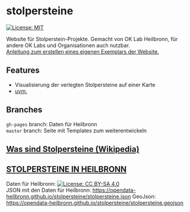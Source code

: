 # stolpersteine
[![License: MIT](https://img.shields.io/badge/License-MIT-yellow.svg)](https://opensource.org/licenses/MIT)  

Website für Stolperstein-Projekte.
Gemacht von OK Lab Heilbronn, für andere OK Labs und Organisationen auch nutzbar.  
[Anleitung zum erstellen eines eigenen Exemplars der Website.](https://opendata-heilbronn.github.io/stolpersteine-docs/docs/index.html)

## Features
- Visualisierung der verlegten Stolpersteine auf einer Karte
- [uvm.](https://opendata-heilbronn.github.io/stolpersteine-docs/docs/2-features.html)

## Branches
`gh-pages` branch: Daten für Heilbronn  
`master` branch: Seite mit Templates zum weiterentwickeln

## [Was sind Stolpersteine (Wikipedia)](https://de.wikipedia.org/wiki/Stolpersteine)

## [STOLPERSTEINE IN HEILBRONN](https://opendata-heilbronn.github.io/stolpersteine/)
Daten für Heilbronn: [![License: CC BY-SA 4.0](https://licensebuttons.net/l/by-sa/4.0/80x15.png)](http://creativecommons.org/licenses/by-sa/4.0/)  
JSON mit den Daten für Heilbronn: https://opendata-heilbronn.github.io/stolpersteine/stolpersteine.json
GeoJson: https://opendata-heilbronn.github.io/stolpersteine/stolpersteine.geojson
